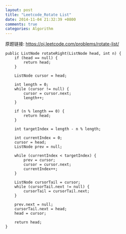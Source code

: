 ```yaml
---
layout: post
title: "Leetcode_Rotate List"
date: 2014-11-04 21:32:39 +0800
comments: true
categories: Algorithm
---
```


原题链接: https://oj.leetcode.com/problems/rotate-list/

    public ListNode rotateRight(ListNode head, int n) {
		if (head == null) {
			return head;
		}
			
		ListNode cursor = head;
		
		int length = 0;
		while (cursor != null) {
			cursor = cursor.next;
			length++;
		}
		
		if (n % length == 0) {
			return head;
		}
		
		int targetIndex = length - n % length;
		
		int currentIndex = 0;
		cursor = head;
		ListNode prev = null;
		
		while (currentIndex < targetIndex) {
			prev = cursor;
			cursor = cursor.next;
			currentIndex++;
		}
		
		ListNode cursorTail = cursor;
		while (cursorTail.next != null) {
			cursorTail = cursorTail.next;
		}
		
		prev.next = null;
		cursorTail.next = head;
		head = cursor;

		return head;
	}
